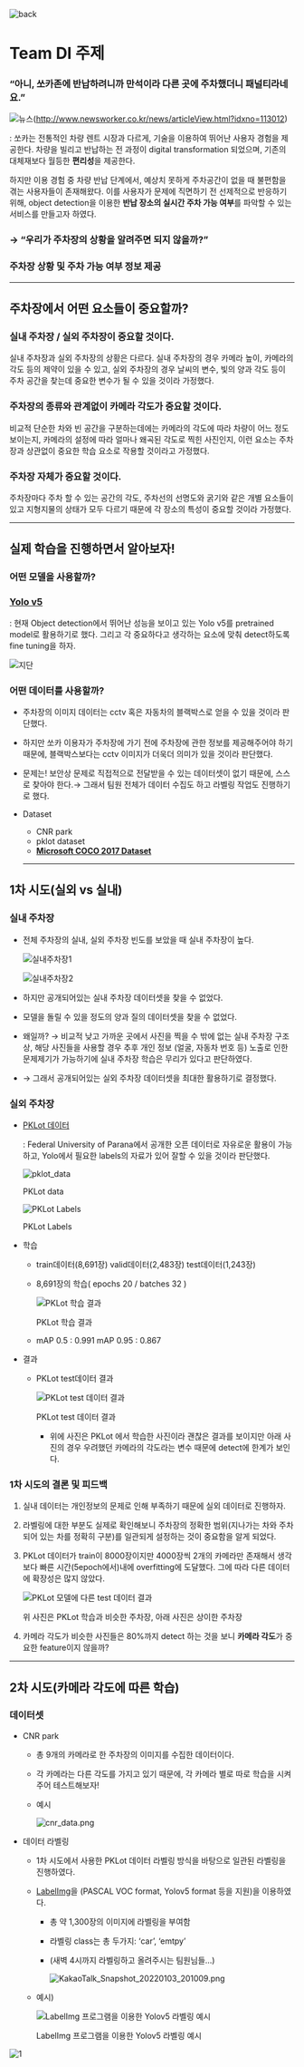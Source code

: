 ![back](https://user-images.githubusercontent.com/19771164/148502115-a99d69d5-c5ae-4d3b-be4c-88e2a8014fe9.png)

# Team DI 주제

### “아니, 쏘카존에 반납하려니까 만석이라 다른 곳에 주차했더니 패널티라네요.”

![뉴스](https://user-images.githubusercontent.com/19771164/148502420-82ad41be-a154-4dd5-9c88-707636e15700.png)(http://www.newsworker.co.kr/news/articleView.html?idxno=113012)

: 쏘카는 전통적인 차량 렌트 시장과 다르게, 기술을 이용하여 뛰어난 사용자 경험을 제공한다. 차량을 빌리고 반납하는 전 과정이 digital transformation 되었으며, 기존의 대체재보다 월등한 **편리성**을 제공한다. 

하지만 이용 경험 중 차량 반납 단계에서, 예상치 못하게 주차공간이 없을 때 불편함을 겪는 사용자들이 존재해왔다. 이를 사용자가 문제에 직면하기 전 선제적으로 반응하기 위해, object detection을 이용한 **반납 장소의 실시간 주차 가능 여부**를 파악할 수 있는 서비스를 만들고자 하였다. 

### → “우리가 주차장의 상황을 알려주면 되지 않을까?”

### 주차장 상황 및 주차 가능 여부 정보 제공

---

## 주차장에서 어떤 요소들이 중요할까?

### **실내 주차장 / 실외 주차장**이 중요할 것이다.

실내 주차장과 실외 주차장의 상황은 다르다. 실내 주차장의 경우 카메라 높이, 카메라의 각도 등의 제약이 있을 수 있고, 실외 주차장의 경우 날씨의 변수, 빛의 양과 각도 등이 주차 공간을 찾는데 중요한 변수가 될 수 있을 것이라 가정했다.  

### 주차장의 종류와 관계없이 카메라 각도가 중요할 것이다.

비교적 단순한 차와 빈 공간을 구분하는데에는 카메라의 각도에 따라 차량이 어느 정도 보이는지, 카메라의 설정에 따라 얼마나 왜곡된 각도로 찍힌 사진인지, 이런 요소는 주차장과 상관없이 중요한 학습 요소로 작용할 것이라고 가정했다.  

### 주차장 자체가 중요할 것이다.

주차장마다 주차 할 수 있는 공간의 각도, 주차선의 선명도와 굵기와 같은 개별 요소들이 있고 지형지물의 상태가 모두 다르기 때문에 각 장소의 특성이 중요할 것이라 가정했다.  


---


## 실제 학습을 진행하면서 알아보자!

### 어떤 모델을 사용할까?

### [Yolo v5](https://github.com/ultralytics/yolov5)

: 현재 Object detection에서 뛰어난 성능을 보이고 있는 Yolo v5를 pretrained model로 활용하기로 했다. 그리고 각 중요하다고 생각하는 요소에 맞춰 detect하도록 fine tuning을 하자.  

![지단](https://user-images.githubusercontent.com/19771164/148505749-88dab2d1-7871-4ce5-b999-add485a4cbdb.png)  

### 어떤 데이터를 사용할까?

- 주차장의 이미지 데이터는 cctv 혹은 자동차의 블랙박스로 얻을 수 있을 것이라 판단했다.
- 하지만 쏘카 이용자가 주차장에 가기 전에 주차장에 관한 정보를 제공해주어야 하기 때문에, 블랙박스보다는 cctv 이미지가 더욱더 의미가 있을 것이라 판단했다.
- 문제는! 보안상 문제로 직접적으로 전달받을 수 있는 데이터셋이 없기 때문에, 스스로 찾아야 한다.→ 그래서 팀원 전체가 데이터 수집도 하고 라벨링 작업도 진행하기로 했다.
- Dataset
    - CNR park
    - pklot dataset
    - **[Microsoft COCO 2017 Dataset](https://public.roboflow.com/object-detection/microsoft-coco-subset)**
  
  ---

## 1차 시도(실외 vs 실내)

### 실내 주차장

- 전체 주차장의 실내, 실외 주차장 빈도를 보았을 때 실내 주차장이 높다.
    
    ![실내주차장1](https://user-images.githubusercontent.com/19771164/148506247-5fbe3a82-63df-4eb6-8ad6-01285529e4dd.jpg)
    
    ![실내주차장2](https://user-images.githubusercontent.com/19771164/148506256-470dfb1b-0229-4fe1-a433-0a4a8750f53c.jpg)
    
- 하지만 공개되어있는 실내 주차장 데이터셋을 찾을 수 없었다.
- 모델을 돌릴 수 있을 정도의 양과 질의 데이터셋을 찾을 수 없었다.
- 왜일까? 
→ 비교적 낮고 가까운 곳에서 사진을 찍을 수 밖에 없는 실내 주차장 구조 상, 해당 사진들을 사용할 경우 추후 개인 정보 (얼굴, 자동차 번호 등) 노출로 인한 문제제기가 가능하기에 실내 주차장 학습은 무리가 있다고 판단하였다.
- → 그래서 공개되어있는 실외 주차장 데이터셋을 최대한 활용하기로 결정했다.

### 실외 주차장

- [PKLot 데이터](https://public.roboflow.com/object-detection/pklot)
    
    : Federal University of Parana에서 공개한 오픈 데이터로 자유로운 활용이 가능하고, Yolo에서 필요한 labels의 자료가 있어 잘할 수 있을 것이라 판단했다. 
    
    ![pklot_data](https://user-images.githubusercontent.com/19771164/148506281-70aab702-af54-4465-b46f-bdd7454c616a.png)
    
    PKLot data
    
    ![PKLot Labels](https://user-images.githubusercontent.com/19771164/148506428-76749635-007b-4121-a856-f6811e697953.png)
    
    PKLot Labels
    
- 학습
    - train데이터(8,691장)
    valid데이터(2,483장)
    test데이터(1,243장)
    - 8,691장의 학습( epochs 20 / batches 32 )
        
        ![PKLot 학습 결과](https://user-images.githubusercontent.com/19771164/148506586-c030d896-fe6a-4b70-b385-e3ffe58e6c4a.png)
        
        PKLot 학습 결과
        
    - mAP 0.5 : 0.991
    mAP 0.95 : 0.867
- 결과
    - PKLot test데이터 결과
        
        ![PKLot test 데이터 결과](https://user-images.githubusercontent.com/19771164/148506719-c5d9d3f3-4175-47cc-b496-d6f5c8a52573.jpg)
        
        PKLot test 데이터 결과
        
        
        
        

      
        
        - 위에 사진은 PKLot 에서 학습한 사진이라 괜찮은 결과를 보이지만 아래 사진의 경우 우려했던 카메라의 각도라는 변수 때문에 detect에 한계가 보인다.

### 1차 시도의 결론 및 피드백

1. 실내 데이터는 개인정보의 문제로 인해 부족하기 때문에 실외 데이터로 진행하자. 
2. 라벨링에 대한 부분도 실제로 확인해보니 주차장의 정확한 범위(지나가는 차와 주차되어 있는 차를 정확히 구분)를 일관되게 설정하는 것이 중요함을 알게 되었다. 
3. PKLot 데이터가 train이 8000장이지만 4000장씩 2개의 카메라만 존재해서 생각보다 빠른 시간(5epoch에서)내에 overfitting에 도달했다. 그에 따라 다른 데이터에 확장성은 많지 않았다.
    
    ![PKLot 모델에 다른 test 데이터 결과](https://user-images.githubusercontent.com/19771164/148506977-39bdaf18-35e7-463a-b6ff-c59d9abb62fd.png)
    
    위 사진은 PKLot 학습과 비슷한 주차장, 아래 사진은 상이한 주차장
    
4. 카메라 각도가 비슷한 사진들은 80%까지 detect 하는 것을 보니 **카메라 각도**가 중요한 feature이지 않을까?  

---

## 2차 시도(카메라 각도에 따른 학습)

### 데이터셋

- CNR park
    - 총 9개의 카메라로 한 주차장의 이미지를 수집한 데이터이다.
    - 각 카메라는 다른 각도를 가지고 있기 때문에, 각 카메라 별로 따로 학습을 시켜주어 테스트해보자!
    - 예시
        
        ![cnr_data.png](https://s3-us-west-2.amazonaws.com/secure.notion-static.com/480c1c28-26fc-4e72-bf26-ea2f6e5e0705/cnr_data.png)
        
- 데이터 라벨링
    - 1차 시도에서 사용한 PKLot 데이터 라벨링 방식을 바탕으로 일관된 라벨링을 진행하였다.
    - [LabelImg](https://github.com/tzutalin/labelImg)을 (PASCAL VOC format, Yolov5 format 등을 지원)을 이용하였다.
        - 총 약 1,300장의 이미지에 라벨링을 부여함
        - 라벨링 class는 총 두가지: ‘car’, ‘emtpy’
        - (새벽 4시까지 라벨링하고 올려주시는 팀원님들...)
            
            ![KakaoTalk_Snapshot_20220103_201009.png](https://s3-us-west-2.amazonaws.com/secure.notion-static.com/27161659-965c-48f1-b2ab-6da289085faf/KakaoTalk_Snapshot_20220103_201009.png)
            
    - 예시)
        
        ![LabelImg 프로그램을 이용한 Yolov5 라벨링 예시](https://s3-us-west-2.amazonaws.com/secure.notion-static.com/a2e652fa-e98e-4552-9776-6c41e418cb00/라벨링.jpg)
        
        LabelImg 프로그램을 이용한 Yolov5 라벨링 예시
       
![1](https://user-images.githubusercontent.com/19771164/148508934-81b61491-210c-4c7b-9398-e1ce54868ea2.png)

